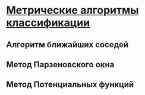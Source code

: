 # [Метрические алгоритмы классификации](./metric/README.md)
## Алгоритм ближайших соседей
## Метод Парзеновского окна
## Метод Потенциальных функций
